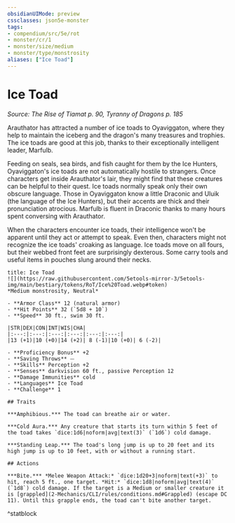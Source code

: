 ```yaml
---
obsidianUIMode: preview
cssclasses: json5e-monster
tags:
- compendium/src/5e/rot
- monster/cr/1
- monster/size/medium
- monster/type/monstrosity
aliases: ["Ice Toad"]
---
```

# Ice Toad
*Source: The Rise of Tiamat p. 90, Tyranny of Dragons p. 185*  

Arauthator has attracted a number of ice toads to Oyaviggaton, where they help to maintain the iceberg and the dragon's many treasures and trophies. The ice toads are good at this job, thanks to their exceptionally intelligent leader, Marfulb.

Feeding on seals, sea birds, and fish caught for them by the Ice Hunters, Oyaviggaton's ice toads are not automatically hostile to strangers. Once characters get inside Arauthator's lair, they might find that these creatures can be helpful to their quest. Ice toads normally speak only their own obscure language. Those in Oyaviggaton know a little Draconic and Uluik (the language of the Ice Hunters), but their accents are thick and their pronunciation atrocious. Marfulb is fluent in Draconic thanks to many hours spent conversing with Arauthator.

When the characters encounter ice toads, their intelligence won't be apparent until they act or attempt to speak. Even then, characters might not recognize the ice toads' croaking as language. Ice toads move on all fours, but their webbed front feet are surprisingly dexterous. Some carry tools and useful items in pouches slung around their necks.

```ad-statblock
title: Ice Toad
![](https://raw.githubusercontent.com/5etools-mirror-3/5etools-img/main/bestiary/tokens/RoT/Ice%20Toad.webp#token)
*Medium monstrosity, Neutral*

- **Armor Class** 12 (natural armor)
- **Hit Points** 32 (`5d8 + 10`)
- **Speed** 30 ft., swim 30 ft.

|STR|DEX|CON|INT|WIS|CHA|
|:---:|:---:|:---:|:---:|:---:|:---:|
|13 (+1)|10 (+0)|14 (+2)| 8 (-1)|10 (+0)| 6 (-2)|

- **Proficiency Bonus** +2
- **Saving Throws** ⏤
- **Skills** Perception +2
- **Senses** darkvision 60 ft., passive Perception 12
- **Damage Immunities** cold
- **Languages** Ice Toad
- **Challenge** 1

## Traits

***Amphibious.*** The toad can breathe air or water.

***Cold Aura.*** Any creature that starts its turn within 5 feet of the toad takes `dice:1d6|noform|avg|text(3)` (`1d6`) cold damage.

***Standing Leap.*** The toad's long jump is up to 20 feet and its high jump is up to 10 feet, with or without a running start.

## Actions

***Bite.*** *Melee Weapon Attack:* `dice:1d20+3|noform|text(+3)` to hit, reach 5 ft., one target. *Hit:* `dice:1d8|noform|avg|text(4)` (`1d8`) cold damage. If the target is a Medium or smaller creature it is [grappled](2-Mechanics/CLI/rules/conditions.md#Grappled) (escape DC 11). Until this grapple ends, the toad can't bite another target.
```
^statblock